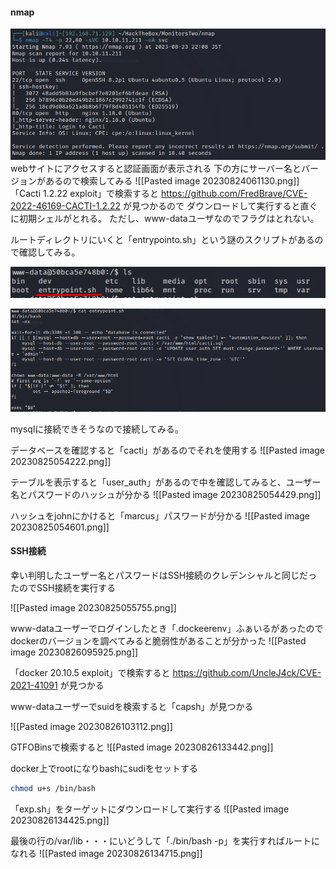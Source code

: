 #### nmap
![Pasted image 20230825054645.png](https://github.com/ma1a9/HTB/blob/main/HTB/Pasted%20image%2020230825054645.png?raw=true)
webサイトにアクセスすると認証画面が表示される
下の方にサーバー名とバージョンがあるので検索してみる
![[Pasted image 20230824061130.png]]
「Cacti 1.2.22 exploit」で検索すると
https://github.com/FredBrave/CVE-2022-46169-CACTI-1.2.22 が見つかるので
ダウンロードして実行すると直ぐに初期シェルがとれる。
ただし、www-dataユーザなのでフラグはとれない。

ルートディレクトリにいくと「entrypointo.sh」という謎のスクリプトがあるので確認してみる。

![Pasted image 20230825053754.png](https://github.com/ma1a9/HTB/blob/main/HTB/Pasted%20image%2020230825053754.png?raw=true)

![Pasted image 20230825053836.png](https://github.com/ma1a9/HTB/blob/main/HTB/Pasted%20image%2020230825053836.png?raw=true)

mysqlに接続できそうなので接続してみる。

データベースを確認すると「cacti」があるのでそれを使用する
![[Pasted image 20230825054222.png]]

テーブルを表示すると「user_auth」があるので中を確認してみると、ユーザー名とパスワードのハッシュが分かる
![[Pasted image 20230825054429.png]]

ハッシュをjohnにかけると「marcus」パスワードが分かる
![[Pasted image 20230825054601.png]]

#### SSH接続
幸い判明したユーザー名とパスワードはSSH接続のクレデンシャルと同じだったのでSSH接続を実行する

![[Pasted image 20230825055755.png]]

www-dataユーザーでログインしたとき「.dockeerenv」ふぁいるがあったので
dockerのバージョンを調べてみると脆弱性があることが分かった
![[Pasted image 20230826095925.png]]

「docker 20.10.5 exploit」で検索すると
https://github.com/UncleJ4ck/CVE-2021-41091 が見つかる

www-dataユーザーでsuidを検索すると「capsh」が見つかる

![[Pasted image 20230826103112.png]]

GTFOBinsで検索すると
![[Pasted image 20230826133442.png]]

docker上でrootになりbashにsudiをセットする
```bash
chmod u+s /bin/bash
```

「exp.sh」をターゲットにダウンロードして実行する
![[Pasted image 20230826134425.png]]

最後の行の/var/lib・・・にいどうして「./bin/bash -p」を実行すればルートになれる
![[Pasted image 20230826134715.png]]

